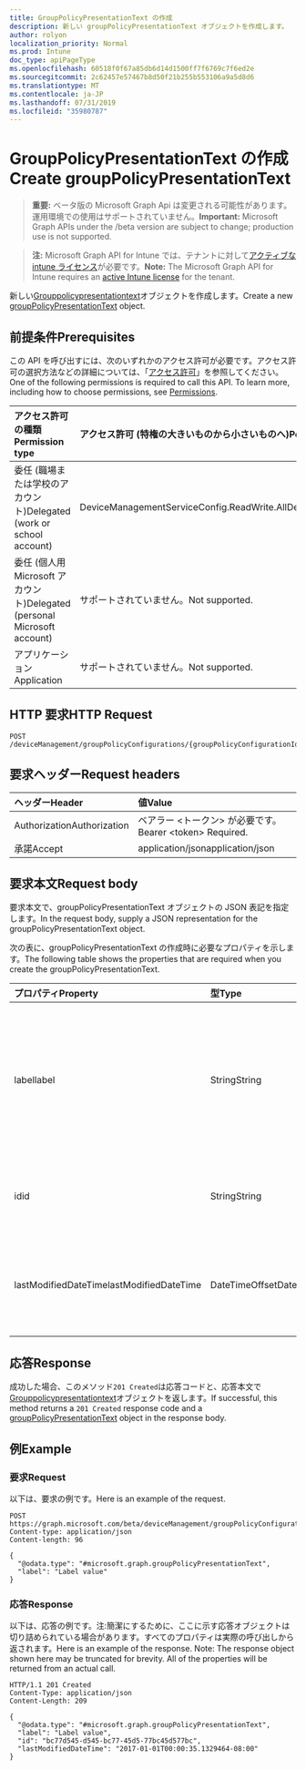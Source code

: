 ```yaml
---
title: GroupPolicyPresentationText の作成
description: 新しい groupPolicyPresentationText オブジェクトを作成します。
author: rolyon
localization_priority: Normal
ms.prod: Intune
doc_type: apiPageType
ms.openlocfilehash: 60518f0f67a85db6d14d1500ff7f6769c7f6ed2e
ms.sourcegitcommit: 2c62457e57467b8d50f21b255b553106a9a5d8d6
ms.translationtype: MT
ms.contentlocale: ja-JP
ms.lasthandoff: 07/31/2019
ms.locfileid: "35980787"
---
```

# <a name="create-grouppolicypresentationtext"></a><span data-ttu-id="2265f-103">GroupPolicyPresentationText の作成</span><span class="sxs-lookup"><span data-stu-id="2265f-103">Create groupPolicyPresentationText</span></span>

> <span data-ttu-id="2265f-104">**重要:** ベータ版の Microsoft Graph Api は変更される可能性があります。運用環境での使用はサポートされていません。</span><span class="sxs-lookup"><span data-stu-id="2265f-104">**Important:** Microsoft Graph APIs under the /beta version are subject to change; production use is not supported.</span></span>

> <span data-ttu-id="2265f-105">**注:** Microsoft Graph API for Intune では、テナントに対して[アクティブな intune ライセンス](https://go.microsoft.com/fwlink/?linkid=839381)が必要です。</span><span class="sxs-lookup"><span data-stu-id="2265f-105">**Note:** The Microsoft Graph API for Intune requires an [active Intune license](https://go.microsoft.com/fwlink/?linkid=839381) for the tenant.</span></span>

<span data-ttu-id="2265f-106">新しい[Grouppolicypresentationtext](../resources/intune-grouppolicy-grouppolicypresentationtext.md)オブジェクトを作成します。</span><span class="sxs-lookup"><span data-stu-id="2265f-106">Create a new [groupPolicyPresentationText](../resources/intune-grouppolicy-grouppolicypresentationtext.md) object.</span></span>

## <a name="prerequisites"></a><span data-ttu-id="2265f-107">前提条件</span><span class="sxs-lookup"><span data-stu-id="2265f-107">Prerequisites</span></span>
<span data-ttu-id="2265f-p101">この API を呼び出すには、次のいずれかのアクセス許可が必要です。アクセス許可の選択方法などの詳細については、「[アクセス許可](/graph/permissions-reference)」を参照してください。</span><span class="sxs-lookup"><span data-stu-id="2265f-p101">One of the following permissions is required to call this API. To learn more, including how to choose permissions, see [Permissions](/graph/permissions-reference).</span></span>

|<span data-ttu-id="2265f-110">アクセス許可の種類</span><span class="sxs-lookup"><span data-stu-id="2265f-110">Permission type</span></span>|<span data-ttu-id="2265f-111">アクセス許可 (特権の大きいものから小さいものへ)</span><span class="sxs-lookup"><span data-stu-id="2265f-111">Permissions (from most to least privileged)</span></span>|
|:---|:---|
|<span data-ttu-id="2265f-112">委任 (職場または学校のアカウント)</span><span class="sxs-lookup"><span data-stu-id="2265f-112">Delegated (work or school account)</span></span>|<span data-ttu-id="2265f-113">DeviceManagementServiceConfig.ReadWrite.All</span><span class="sxs-lookup"><span data-stu-id="2265f-113">DeviceManagementServiceConfig.ReadWrite.All</span></span>|
|<span data-ttu-id="2265f-114">委任 (個人用 Microsoft アカウント)</span><span class="sxs-lookup"><span data-stu-id="2265f-114">Delegated (personal Microsoft account)</span></span>|<span data-ttu-id="2265f-115">サポートされていません。</span><span class="sxs-lookup"><span data-stu-id="2265f-115">Not supported.</span></span>|
|<span data-ttu-id="2265f-116">アプリケーション</span><span class="sxs-lookup"><span data-stu-id="2265f-116">Application</span></span>|<span data-ttu-id="2265f-117">サポートされていません。</span><span class="sxs-lookup"><span data-stu-id="2265f-117">Not supported.</span></span>|

## <a name="http-request"></a><span data-ttu-id="2265f-118">HTTP 要求</span><span class="sxs-lookup"><span data-stu-id="2265f-118">HTTP Request</span></span>
<!-- {
  "blockType": "ignored"
}
-->
``` http
POST /deviceManagement/groupPolicyConfigurations/{groupPolicyConfigurationId}/definitionValues/{groupPolicyDefinitionValueId}/presentationValues/{groupPolicyPresentationValueId}/presentation/definition/presentations
```

## <a name="request-headers"></a><span data-ttu-id="2265f-119">要求ヘッダー</span><span class="sxs-lookup"><span data-stu-id="2265f-119">Request headers</span></span>
|<span data-ttu-id="2265f-120">ヘッダー</span><span class="sxs-lookup"><span data-stu-id="2265f-120">Header</span></span>|<span data-ttu-id="2265f-121">値</span><span class="sxs-lookup"><span data-stu-id="2265f-121">Value</span></span>|
|:---|:---|
|<span data-ttu-id="2265f-122">Authorization</span><span class="sxs-lookup"><span data-stu-id="2265f-122">Authorization</span></span>|<span data-ttu-id="2265f-123">ベアラー &lt;トークン&gt; が必要です。</span><span class="sxs-lookup"><span data-stu-id="2265f-123">Bearer &lt;token&gt; Required.</span></span>|
|<span data-ttu-id="2265f-124">承諾</span><span class="sxs-lookup"><span data-stu-id="2265f-124">Accept</span></span>|<span data-ttu-id="2265f-125">application/json</span><span class="sxs-lookup"><span data-stu-id="2265f-125">application/json</span></span>|

## <a name="request-body"></a><span data-ttu-id="2265f-126">要求本文</span><span class="sxs-lookup"><span data-stu-id="2265f-126">Request body</span></span>
<span data-ttu-id="2265f-127">要求本文で、groupPolicyPresentationText オブジェクトの JSON 表記を指定します。</span><span class="sxs-lookup"><span data-stu-id="2265f-127">In the request body, supply a JSON representation for the groupPolicyPresentationText object.</span></span>

<span data-ttu-id="2265f-128">次の表に、groupPolicyPresentationText の作成時に必要なプロパティを示します。</span><span class="sxs-lookup"><span data-stu-id="2265f-128">The following table shows the properties that are required when you create the groupPolicyPresentationText.</span></span>

|<span data-ttu-id="2265f-129">プロパティ</span><span class="sxs-lookup"><span data-stu-id="2265f-129">Property</span></span>|<span data-ttu-id="2265f-130">型</span><span class="sxs-lookup"><span data-stu-id="2265f-130">Type</span></span>|<span data-ttu-id="2265f-131">説明</span><span class="sxs-lookup"><span data-stu-id="2265f-131">Description</span></span>|
|:---|:---|:---|
|<span data-ttu-id="2265f-132">label</span><span class="sxs-lookup"><span data-stu-id="2265f-132">label</span></span>|<span data-ttu-id="2265f-133">String</span><span class="sxs-lookup"><span data-stu-id="2265f-133">String</span></span>|<span data-ttu-id="2265f-134">任意のプレゼンテーションエンティティのローカライズされたテキストラベル。</span><span class="sxs-lookup"><span data-stu-id="2265f-134">Localized text label for any presentation entity.</span></span> <span data-ttu-id="2265f-135">既定値は空白です。</span><span class="sxs-lookup"><span data-stu-id="2265f-135">The default value is empty.</span></span> <span data-ttu-id="2265f-136">[GroupPolicyPresentation](../resources/intune-grouppolicy-grouppolicypresentation.md)から継承します。</span><span class="sxs-lookup"><span data-stu-id="2265f-136">Inherited from [groupPolicyPresentation](../resources/intune-grouppolicy-grouppolicypresentation.md)</span></span>|
|<span data-ttu-id="2265f-137">id</span><span class="sxs-lookup"><span data-stu-id="2265f-137">id</span></span>|<span data-ttu-id="2265f-138">String</span><span class="sxs-lookup"><span data-stu-id="2265f-138">String</span></span>|<span data-ttu-id="2265f-139">エンティティのキー。</span><span class="sxs-lookup"><span data-stu-id="2265f-139">Key of the entity.</span></span> <span data-ttu-id="2265f-140">[GroupPolicyPresentation](../resources/intune-grouppolicy-grouppolicypresentation.md)から継承します。</span><span class="sxs-lookup"><span data-stu-id="2265f-140">Inherited from [groupPolicyPresentation](../resources/intune-grouppolicy-grouppolicypresentation.md)</span></span>|
|<span data-ttu-id="2265f-141">lastModifiedDateTime</span><span class="sxs-lookup"><span data-stu-id="2265f-141">lastModifiedDateTime</span></span>|<span data-ttu-id="2265f-142">DateTimeOffset</span><span class="sxs-lookup"><span data-stu-id="2265f-142">DateTimeOffset</span></span>|<span data-ttu-id="2265f-143">エンティティが最後に変更された日付と時刻。</span><span class="sxs-lookup"><span data-stu-id="2265f-143">The date and time the entity was last modified.</span></span> <span data-ttu-id="2265f-144">[GroupPolicyPresentation](../resources/intune-grouppolicy-grouppolicypresentation.md)から継承します。</span><span class="sxs-lookup"><span data-stu-id="2265f-144">Inherited from [groupPolicyPresentation](../resources/intune-grouppolicy-grouppolicypresentation.md)</span></span>|



## <a name="response"></a><span data-ttu-id="2265f-145">応答</span><span class="sxs-lookup"><span data-stu-id="2265f-145">Response</span></span>
<span data-ttu-id="2265f-146">成功した場合、このメソッド`201 Created`は応答コードと、応答本文で[Grouppolicypresentationtext](../resources/intune-grouppolicy-grouppolicypresentationtext.md)オブジェクトを返します。</span><span class="sxs-lookup"><span data-stu-id="2265f-146">If successful, this method returns a `201 Created` response code and a [groupPolicyPresentationText](../resources/intune-grouppolicy-grouppolicypresentationtext.md) object in the response body.</span></span>

## <a name="example"></a><span data-ttu-id="2265f-147">例</span><span class="sxs-lookup"><span data-stu-id="2265f-147">Example</span></span>

### <a name="request"></a><span data-ttu-id="2265f-148">要求</span><span class="sxs-lookup"><span data-stu-id="2265f-148">Request</span></span>
<span data-ttu-id="2265f-149">以下は、要求の例です。</span><span class="sxs-lookup"><span data-stu-id="2265f-149">Here is an example of the request.</span></span>
``` http
POST https://graph.microsoft.com/beta/deviceManagement/groupPolicyConfigurations/{groupPolicyConfigurationId}/definitionValues/{groupPolicyDefinitionValueId}/presentationValues/{groupPolicyPresentationValueId}/presentation/definition/presentations
Content-type: application/json
Content-length: 96

{
  "@odata.type": "#microsoft.graph.groupPolicyPresentationText",
  "label": "Label value"
}
```

### <a name="response"></a><span data-ttu-id="2265f-150">応答</span><span class="sxs-lookup"><span data-stu-id="2265f-150">Response</span></span>
<span data-ttu-id="2265f-p105">以下は、応答の例です。注:簡潔にするために、ここに示す応答オブジェクトは切り詰められている場合があります。すべてのプロパティは実際の呼び出しから返されます。</span><span class="sxs-lookup"><span data-stu-id="2265f-p105">Here is an example of the response. Note: The response object shown here may be truncated for brevity. All of the properties will be returned from an actual call.</span></span>
``` http
HTTP/1.1 201 Created
Content-Type: application/json
Content-Length: 209

{
  "@odata.type": "#microsoft.graph.groupPolicyPresentationText",
  "label": "Label value",
  "id": "bc77d545-d545-bc77-45d5-77bc45d577bc",
  "lastModifiedDateTime": "2017-01-01T00:00:35.1329464-08:00"
}
```





